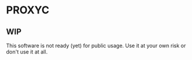 # PROXYC

## WIP

This software is not ready (yet) for public usage. Use it at your own risk or don't use it at all.